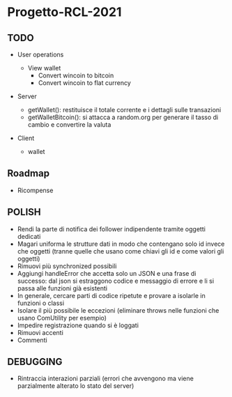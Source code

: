 # Progetto-RCL-2021

## TODO

- User operations
  - View wallet
    - Convert wincoin to bitcoin
    - Convert wincoin to flat currency
    
- Server
  - getWallet(): restituisce il totale corrente e i dettagli sulle transazioni
  - getWalletBitcoin(): si attacca a random.org per generare il tasso di cambio e convertire la valuta

- Client
  - wallet

## Roadmap
- Ricompense

## POLISH
- Rendi la parte di notifica dei follower indipendente tramite oggetti dedicati
- Magari uniforma le strutture dati in modo che contengano solo id invece che oggetti (tranne quelle che usano come chiavi gli id e come valori gli oggetti)
- Rimuovi più synchronized possibili
- Aggiungi handleError che accetta solo un JSON e una frase di successo: dal json si estraggono codice e messaggio di errore e li si passa alle funzioni già esistenti
- In generale, cercare parti di codice ripetute e provare a isolarle in funzioni o classi
- Isolare il più possibile le eccezioni (eliminare throws nelle funzioni che usano ComUtility per esempio)
- Impedire registrazione quando si è loggati
- Rimuovi accenti
- Commenti
## DEBUGGING
- Rintraccia interazioni parziali (errori che avvengono ma viene parzialmente alterato lo stato del server)